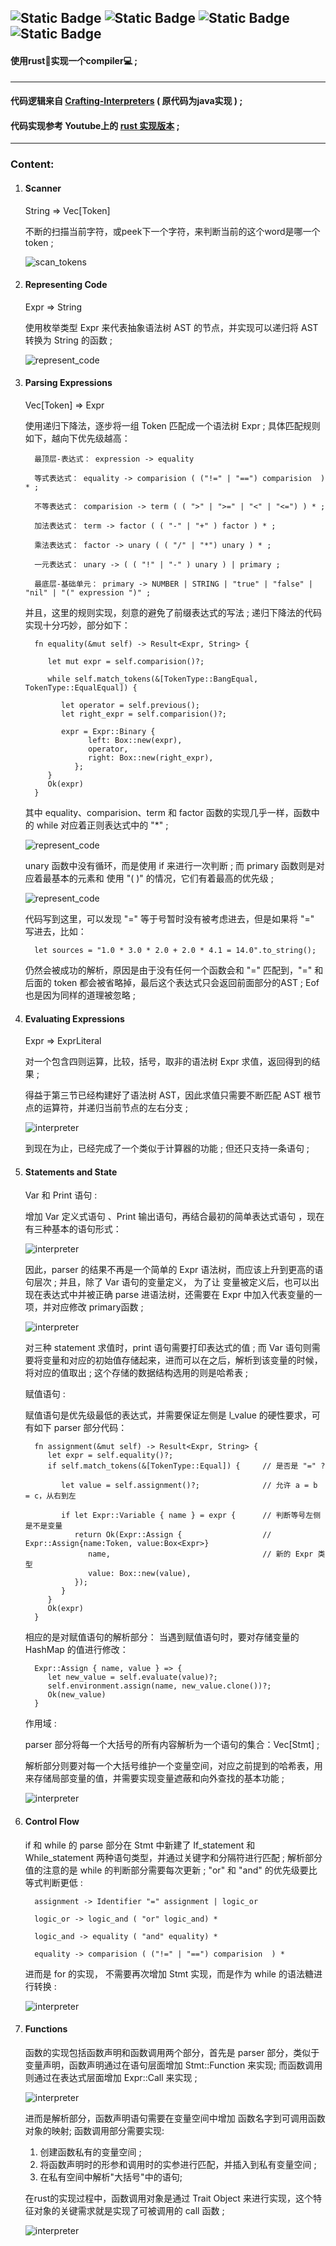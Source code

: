 ![Static Badge](https://img.shields.io/badge/Ubuntu-True-blue)
![Static Badge](https://img.shields.io/badge/Windows-False-red)
![Static Badge](https://img.shields.io/badge/Language-Rust-purple)
![Static Badge](https://img.shields.io/badge/For-Novice-brown)
---
#### 使用rust👾实现一个compiler💻 ;
---

#### 代码逻辑来自 [Crafting-Interpreters][1] ( 原代码为java实现 ) ;

#### 代码实现参考 Youtube上的 [rust 实现版本][2] ;
---
### Content:

1. #### Scanner

   String => Vec[Token]

   不断的扫描当前字符，或peek下一个字符，来判断当前的这个word是哪一个token ;
   
   ![scan_tokens](https://github.com/superbignut/ltl-compiler/blob/master/sources/scan_tokens.png)

2. #### Representing Code
   
   Expr => String

   使用枚举类型 Expr 来代表抽象语法树 AST 的节点，并实现可以递归将 AST 转换为 String 的函数 ;


   ![represent_code](https://github.com/superbignut/ltl-compiler/blob/master/sources/represent_code.png)


3. #### Parsing Expressions

   Vec[Token] => Expr

   使用递归下降法，逐步将一组 Token 匹配成一个语法树 Expr ; 具体匹配规则如下，越向下优先级越高：

         最顶层-表达式： expression -> equality

         等式表达式： equality -> comparision ( ("!=" | "==") comparision  ) * ;

         不等表达式： comparision -> term ( ( ">" | ">=" | "<" | "<=") ) * ;

         加法表达式： term -> factor ( ( "-" | "+" ) factor ) * ;

         乘法表达式： factor -> unary ( ( "/" | "*") unary ) * ;

         一元表达式： unary -> ( ( "!" | "-" ) unary ) | primary ;
         
         最底层-基础单元： primary -> NUMBER | STRING | "true" | "false" | "nil" | "(" expression ")" ;
   
   并且，这里的规则实现，刻意的避免了前缀表达式的写法 ; 递归下降法的代码实现十分巧妙，部分如下：

         fn equality(&mut self) -> Result<Expr, String> {

            let mut expr = self.comparision()?;

            while self.match_tokens(&[TokenType::BangEqual, TokenType::EqualEqual]) {

               let operator = self.previous();
               let right_expr = self.comparision()?;

               expr = Expr::Binary {
                     left: Box::new(expr),
                     operator,
                     right: Box::new(right_expr),
                  };
            }
            Ok(expr)
         }
   
   其中 equality、comparision、term 和 factor 函数的实现几乎一样，函数中的 while 对应着正则表达式中的 "*" ;


   ![represent_code](https://github.com/superbignut/ltl-compiler/blob/master/sources/parser1.png)


   unary 函数中没有循环，而是使用 if 来进行一次判断 ; 而 primary 函数则是对应着最基本的元素和 使用 "( )" 的情况，它们有着最高的优先级 ; 

   ![represent_code](https://github.com/superbignut/ltl-compiler/blob/master/sources/parser2.png)

   代码写到这里，可以发现 "=" 等于号暂时没有被考虑进去，但是如果将 "=" 写进去，比如：

         let sources = "1.0 * 3.0 * 2.0 + 2.0 * 4.1 = 14.0".to_string();
         
   仍然会被成功的解析，原因是由于没有任何一个函数会和 "=" 匹配到，"=" 和后面的 token 都会被省略掉，最后这个表达式只会返回前面部分的AST ; Eof 也是因为同样的道理被忽略 ;

4. #### Evaluating Expressions

   Expr => ExprLiteral

   对一个包含四则运算，比较，括号，取非的语法树 Expr 求值，返回得到的结果 ;

   得益于第三节已经构建好了语法树 AST，因此求值只需要不断匹配 AST 根节点的运算符，并递归当前节点的左右分支 ;

   ![interpreter](https://github.com/superbignut/ltl-compiler/blob/master/sources/interpreter.png)

   到现在为止，已经完成了一个类似于计算器的功能 ; 但还只支持一条语句 ;

5. #### Statements and State 
   
   Var 和 Print 语句 :

   增加 Var 定义式语句 、Print 输出语句，再结合最初的简单表达式语句 ，现在有三种基本的语句形式：

   ![interpreter](https://github.com/superbignut/ltl-compiler/blob/master/sources/statement.png)

   因此，parser 的结果不再是一个简单的 Expr 语法树，而应该上升到更高的语句层次 ; 并且，除了 Var 语句的变量定义， 为了让
   变量被定义后，也可以出现在表达式中并被正确 parse 进语法树，还需要在 Expr 中加入代表变量的一项，并对应修改 primary函数 ; 

   ![interpreter](https://github.com/superbignut/ltl-compiler/blob/master/sources/stmt.png)


   对三种 statement 求值时，print 语句需要打印表达式的值 ; 而 Var 语句则需要将变量和对应的初始值存储起来，进而可以在之后，解析到该变量的时候，将对应的值取出 ; 这个存储的数据结构选用的则是哈希表 ; 


   赋值语句 :
   
   赋值语句是优先级最低的表达式，并需要保证左侧是 l_value 的硬性要求，可有如下 parser 部分代码：

         fn assignment(&mut self) -> Result<Expr, String> {
            let expr = self.equality()?;
            if self.match_tokens(&[TokenType::Equal]) {     // 是否是 "=" ?

               let value = self.assignment()?;              // 允许 a = b = c，从右到左               

               if let Expr::Variable { name } = expr {      // 判断等号左侧是不是变量                     
                  return Ok(Expr::Assign {                  // Expr::Assign{name:Token, value:Box<Expr>}
                     name,                                  // 新的 Expr 类型
                     value: Box::new(value),
                  });
               } 
            }
            Ok(expr)
         }
   相应的是对赋值语句的解析部分： 当遇到赋值语句时，要对存储变量的 HashMap 的值进行修改：

         Expr::Assign { name, value } => {
            let new_value = self.evaluate(value)?;
            self.environment.assign(name, new_value.clone())?;
            Ok(new_value)
         }
   作用域 :

   parser 部分将每一个大括号的所有内容解析为一个语句的集合：Vec[Stmt] ; 
   
   解析部分则要对每一个大括号维护一个变量空间，对应之前提到的哈希表，用来存储局部变量的值，并需要实现变量遮蔽和向外查找的基本功能 ; 


   ![interpreter](https://github.com/superbignut/ltl-compiler/blob/master/sources/scope.png)


6. #### Control Flow

   if 和 while 的 parse 部分在 Stmt 中新建了 If_statement 和 While_statement 两种语句类型，并通过关键字和分隔符进行匹配 ; 解析部分值的注意的是 while 的判断部分需要每次更新 ; "or"  和 "and" 的优先级要比等式判断更低 : 

    
         assignment -> Identifier "=" assignment | logic_or

         logic_or -> logic_and ( "or" logic_and) *

         logic_and -> equality ( "and" equality) *

         equality -> comparision ( ("!=" | "==") comparision  ) *

   进而是 for 的实现， 不需要再次增加 Stmt 实现，而是作为 while 的语法糖进行转换 :


   ![interpreter](https://github.com/superbignut/ltl-compiler/blob/master/sources/sugar.png)


7. #### Functions

   函数的实现包括函数声明和函数调用两个部分，首先是 parser 部分，类似于变量声明，函数声明通过在语句层面增加 Stmt::Function 来实现; 而函数调用则通过在表达式层面增加 Expr::Call 来实现 ;


   ![interpreter](https://github.com/superbignut/ltl-compiler/blob/master/sources/fun_parser.png)


   进而是解析部分，函数声明语句需要在变量空间中增加 函数名字到可调用函数对象的映射; 函数调用部分需要实现:

      1. 创建函数私有的变量空间 ;
      2. 将函数声明时的形参和调用时的实参进行匹配，并插入到私有变量空间 ;
      3. 在私有空间中解析"大括号"中的语句;


   在rust的实现过程中，函数调用对象是通过 Trait Object 来进行实现，这个特征对象的关键需求就是实现了可被调用的 call 函数 ;


   ![interpreter](https://github.com/superbignut/ltl-compiler/blob/master/sources/call.png)




[1]:https://craftinginterpreters.com/
[2]:https://www.youtube.com/playlist?list=PLj_VrUwyDuXS4K3n7X4U4qmkjpuA8rJ76
